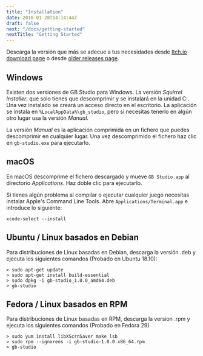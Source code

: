 ```yaml
---
title: "Installation"
date: 2018-01-28T14:14:44Z
draft: false
next: "/docs/getting-started"
nextTitle: "Getting Started"
---
```


Descarga la versión que más se adecue a tus necesidades desde [Itch.io download page](https://chrismaltby.itch.io/gb-studio) o desde [older releases page](/downloads/older-versions).

## Windows

Existen dos versiones de GB Studio para Windows. La versión _Squirrel Installer_, que solo tienes que descomprimir y se instalará en la unidad C:\. Una vez instalado se creará un acceso directo en el escritorio. La aplicación se instala en `%LocalAppData%\gb_studio`, pero si necesitas tenerlo en algún otro lugar usa la versión _Manual_.

La versión _Manual_ es la aplicación comprimida en un fichero que puedes descomprimir en cualquier lugar. Una vez descomprimido el fichero haz clic en `gb-studio.exe` para ejecutarlo.

## macOS

En macOS descomprime el fichero descargado y mueve `GB Studio.app` al directorio _Applications_. Haz doble clic para ejecutarlo.

Si tienes algún problema al compilar o ejecutar cualquier juego necesitas instalar Apple's Command Line Tools. Abre `Applications/Terminal.app` e introduce lo siguiente:

```
xcode-select --install
```

## Ubuntu / Linux basados en Debian

Para distribuciones de Linux basadas en Debian, descarga la versión .deb y ejecuta los siguientes comandos (Probado en Ubuntu 18.10):

```
> sudo apt-get update
> sudo apt-get install build-essential
> sudo dpkg -i gb-studio_1.0.0_amd64.deb
> gb-studio
```

## Fedora / Linux basados en RPM

Para distribuciones de Linux basadas en RPM, descarga la version .rpm y ejecuta los siguientes comandos (Probado en Fedora 29)

```
> sudo yum install libXScrnSaver make lsb
> sudo rpm --ignoreos -i gb-studio-1.0.0.x86_64.rpm
> gb-studio
```
